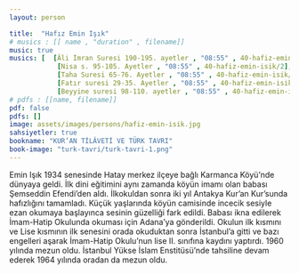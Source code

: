 ```yaml
---
layout: person

title:  "Hafız Emin Işık"
# musics : [[ name , "duration" , filename]]
music: true
musics: [  [Âli İmran Suresi 190-195. ayetler , "08:55" , 40-hafiz-emin-isik/1],
            [Nisa s. 95-105. Ayetler , "08:55" , 40-hafiz-emin-isik/2],
            [Taha Suresi 65-76. Ayetler , "08:55" , 40-hafiz-emin-isik/3],
            [Fatır suresi 29-35. Ayetler , "08:55" , 40-hafiz-emin-isik/4],
            [Beyyine suresi 98-110. ayetler , "08:55" , 40-hafiz-emin-isik/5]]
# pdfs : [[name, filename]]
pdf: false
pdfs: []
image: assets/images/persons/hafiz-emin-isik.jpg
sahsiyetler: true
bookname: "KUR’AN TİLÂVETİ VE TÜRK TAVRI"
book-image: "turk-tavri/turk-tavri-1.png"
---
```


Emin Işık 1934 senesinde Hatay merkez ilçeye bağlı Karmanca Köyü’nde dünyaya geldi. İlk dini eğitimini aynı zamanda köyün imamı olan babası Şemseddin Efendi’den aldı. İlkokuldan sonra iki yıl Antakya Kur’an Kur’sunda hafızlığını tamamladı. Küçük yaşlarında köyün camisinde incecik sesiyle ezan okumaya başlayınca sesinin güzelliği fark edildi. 
Babası ikna edilerek İmam-Hatip Okulunda okuması için Adana’ya gönderildi. Okulun ilk kısmını ve Lise kısmının ilk senesini orada okuduktan sonra İstanbul’a gitti ve bazı engelleri aşarak İmam-Hatip Okulu’nun lise II. sınıfına kaydını yaptırdı. 1960 yılında mezun oldu. İstanbul Yükse İslam Enstitüsü’nde tahsiline devam ederek 1964 yılında oradan da mezun oldu.